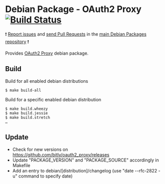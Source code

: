 # Debian Package - OAuth2 Proxy [![Build Status](https://travis-ci.org/manala/debian-package-oauth2-proxy.svg?branch=master)](https://travis-ci.org/manala/debian-package-oauth2-proxy)

:exclamation: [Report issues](https://github.com/manala/debian-packages/issues) and [send Pull Requests](https://github.com/manala/debian-packages/pulls) in the [main Debian Packages repository](https://github.com/manala/debian-packages) :exclamation:

Provides [OAuth2 Proxy](https://github.com/bitly/oauth2_proxy) debian package.

## Build

Build for all enabled debian distributions

```
$ make build-all
```

Build for a specific enabled debian distribution

```
$ make build.wheezy
$ make build.jessie
$ make build.stretch
…
```

## Update

* Check for new versions on https://github.com/bitly/oauth2_proxy/releases
* Update "PACKAGE_VERSION" and "PACKAGE_SOURCE" accordingly in Makefile
* Add an entry to debian/[distribution]/changelog (use "date --rfc-2822 -u" command to specify date)
